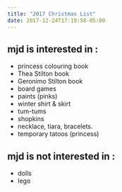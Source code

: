 ```yaml
---
title: "2017 Christmas List"
date: 2017-12-24T17:19:58-05:00
---
```


## mjd is interested in :
* princess colouring book
* Thea Stilton book
* Geronimo Stilton book
* board games
* paints (pinks)
* winter shirt & skirt
* tum-tums
* shopkins
* necklace, tiara, bracelets.
* temporary tatoos (princess)

## mjd is not interested in :
* dolls
* lego

